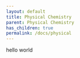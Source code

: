 ```yaml
---
layout: default
title: Physical Chemistry
parent: Physical Chemistry
has_children: true
permalink: /docs/physical
---
```


hello world
